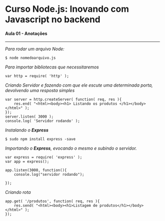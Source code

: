 # Curso Node.js: Inovando com Javascript no backend


#### Aula 01 - Anotações
-------------------------

*Para rodar um arquivo Node:*
```
$ node nomedoarquivo.js
```

*Para importar bibliotecas que necessitaremos*
```
var http = require( 'http' );
```

*Criando Servidor e fazendo com que ele escute uma determinada porta, devolvendo uma resposta simples*

```
var server = http.createServer( function( req, res ){
    res.end( "<html><body><h1> Listando os produtos </h1></body></html>" );
});
server.listen( 3000 );
console.log( 'Servidor rodando' );

```

*Instalando o **Express***
```
$ sudo npm install express -save
```

*Importando o **Express**, evocando o mesmo e subindo o servidor.*
```
var express = require( 'express' );
var app = express();

app.listen(3000, function(){
    console.log("servidor rodando");

});
```
*Criando rota*
```
app.get( '/produtos', function( req, res ){
    res.send( "<html><body><h1>Listagem de produtos</h1></body></html>" );
});

```
